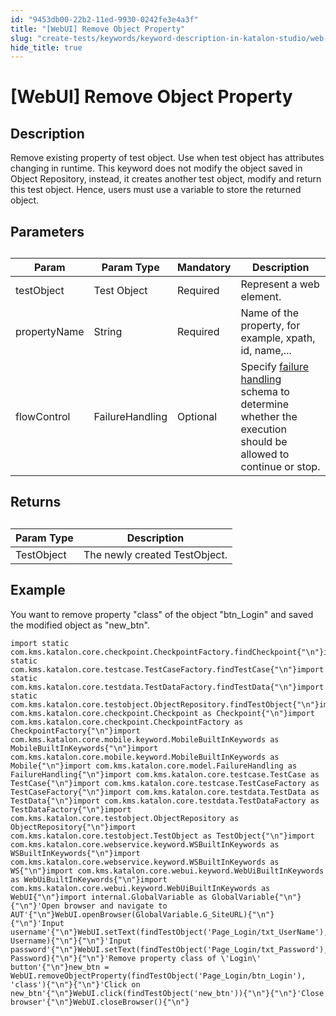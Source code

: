 ```yaml
---
id: "9453db00-22b2-11ed-9930-0242fe3e4a3f"
title: "[WebUI] Remove Object Property"
slug: "create-tests/keywords/keyword-description-in-katalon-studio/web-ui-keywords/webui-remove-object-property"
hide_title: true
---
```


# <a id="id_0" class="anchor_top_offset"/><a id="ariaid-title1" class="anchor_top_offset"/>[WebUI] Remove Object Property


## <a id="id_0__id_1" class="anchor_top_offset"/>Description  

              
<p xmlns="http://www.w3.org/1999/xhtml" className="p">Remove existing property of test object. Use when test object   has attributes changing in runtime. This keyword does not modify   the object saved in Object Repository, instead, it creates another   test object, modify and return this test object. Hence, users must   use a variable to store the returned object.</p> 
      

## <a id="id_0__id_2" class="anchor_top_offset"/>Parameters  

              
<table xmlns="http://www.w3.org/1999/xhtml" className="table anchor_top_offset" id="id_0__782e2226-673a-48c0-8fe2-18358d3db1b1"><caption /><thead className="thead"><tr className><th className="entry anchor_top_offset" id="id_0__782e2226-673a-48c0-8fe2-18358d3db1b1__entry__1">Param</th><th className="entry anchor_top_offset" id="id_0__782e2226-673a-48c0-8fe2-18358d3db1b1__entry__2">Param Type</th><th className="entry anchor_top_offset" id="id_0__782e2226-673a-48c0-8fe2-18358d3db1b1__entry__3">Mandatory</th><th className="entry anchor_top_offset" id="id_0__782e2226-673a-48c0-8fe2-18358d3db1b1__entry__4">Description</th></tr></thead><tbody className="tbody"><tr className><td className="entry" headers="id_0__782e2226-673a-48c0-8fe2-18358d3db1b1__entry__1 id_0__782e2226-673a-48c0-8fe2-18358d3db1b1__entry__2 id_0__782e2226-673a-48c0-8fe2-18358d3db1b1__entry__3 id_0__782e2226-673a-48c0-8fe2-18358d3db1b1__entry__4 ">testObject</td><td className="entry" headers="id_0__782e2226-673a-48c0-8fe2-18358d3db1b1__entry__1 id_0__782e2226-673a-48c0-8fe2-18358d3db1b1__entry__2 id_0__782e2226-673a-48c0-8fe2-18358d3db1b1__entry__3 id_0__782e2226-673a-48c0-8fe2-18358d3db1b1__entry__4 ">Test Object</td><td className="entry" headers="id_0__782e2226-673a-48c0-8fe2-18358d3db1b1__entry__1 id_0__782e2226-673a-48c0-8fe2-18358d3db1b1__entry__2 id_0__782e2226-673a-48c0-8fe2-18358d3db1b1__entry__3 id_0__782e2226-673a-48c0-8fe2-18358d3db1b1__entry__4 ">Required</td><td className="entry" headers="id_0__782e2226-673a-48c0-8fe2-18358d3db1b1__entry__1 id_0__782e2226-673a-48c0-8fe2-18358d3db1b1__entry__2 id_0__782e2226-673a-48c0-8fe2-18358d3db1b1__entry__3 id_0__782e2226-673a-48c0-8fe2-18358d3db1b1__entry__4 ">Represent a web element.</td></tr><tr className><td className="entry" headers="id_0__782e2226-673a-48c0-8fe2-18358d3db1b1__entry__1 id_0__782e2226-673a-48c0-8fe2-18358d3db1b1__entry__2 id_0__782e2226-673a-48c0-8fe2-18358d3db1b1__entry__3 id_0__782e2226-673a-48c0-8fe2-18358d3db1b1__entry__4 ">propertyName</td><td className="entry" headers="id_0__782e2226-673a-48c0-8fe2-18358d3db1b1__entry__1 id_0__782e2226-673a-48c0-8fe2-18358d3db1b1__entry__2 id_0__782e2226-673a-48c0-8fe2-18358d3db1b1__entry__3 id_0__782e2226-673a-48c0-8fe2-18358d3db1b1__entry__4 ">String</td><td className="entry" headers="id_0__782e2226-673a-48c0-8fe2-18358d3db1b1__entry__1 id_0__782e2226-673a-48c0-8fe2-18358d3db1b1__entry__2 id_0__782e2226-673a-48c0-8fe2-18358d3db1b1__entry__3 id_0__782e2226-673a-48c0-8fe2-18358d3db1b1__entry__4 ">Required</td><td className="entry" headers="id_0__782e2226-673a-48c0-8fe2-18358d3db1b1__entry__1 id_0__782e2226-673a-48c0-8fe2-18358d3db1b1__entry__2 id_0__782e2226-673a-48c0-8fe2-18358d3db1b1__entry__3 id_0__782e2226-673a-48c0-8fe2-18358d3db1b1__entry__4 ">Name of the property, for example, xpath, id, name,...</td></tr><tr className><td className="entry" headers="id_0__782e2226-673a-48c0-8fe2-18358d3db1b1__entry__1 id_0__782e2226-673a-48c0-8fe2-18358d3db1b1__entry__2 id_0__782e2226-673a-48c0-8fe2-18358d3db1b1__entry__3 id_0__782e2226-673a-48c0-8fe2-18358d3db1b1__entry__4 ">flowControl</td><td className="entry" headers="id_0__782e2226-673a-48c0-8fe2-18358d3db1b1__entry__1 id_0__782e2226-673a-48c0-8fe2-18358d3db1b1__entry__2 id_0__782e2226-673a-48c0-8fe2-18358d3db1b1__entry__3 id_0__782e2226-673a-48c0-8fe2-18358d3db1b1__entry__4 ">FailureHandling</td><td className="entry" headers="id_0__782e2226-673a-48c0-8fe2-18358d3db1b1__entry__1 id_0__782e2226-673a-48c0-8fe2-18358d3db1b1__entry__2 id_0__782e2226-673a-48c0-8fe2-18358d3db1b1__entry__3 id_0__782e2226-673a-48c0-8fe2-18358d3db1b1__entry__4 ">Optional</td><td className="entry" headers="id_0__782e2226-673a-48c0-8fe2-18358d3db1b1__entry__1 id_0__782e2226-673a-48c0-8fe2-18358d3db1b1__entry__2 id_0__782e2226-673a-48c0-8fe2-18358d3db1b1__entry__3 id_0__782e2226-673a-48c0-8fe2-18358d3db1b1__entry__4 ">Specify <a className="xref" href="/docs/maintain/configure-failure-handling-settings-in-katalon-studio">failure handling</a> schema to         determine whether the execution should be allowed to continue or         stop.</td></tr></tbody></table> 
      

## <a id="id_0__id_3" class="anchor_top_offset"/>Returns

              
<table xmlns="http://www.w3.org/1999/xhtml" className="table anchor_top_offset" id="id_0__f12a34e5-f059-47f0-a4c0-91680de34686"><caption /><thead className="thead"><tr className><th className="entry anchor_top_offset" id="id_0__f12a34e5-f059-47f0-a4c0-91680de34686__entry__1">Param Type</th><th className="entry anchor_top_offset" id="id_0__f12a34e5-f059-47f0-a4c0-91680de34686__entry__2">Description</th></tr></thead><tbody className="tbody"><tr className><td className="entry" headers="id_0__f12a34e5-f059-47f0-a4c0-91680de34686__entry__1 id_0__f12a34e5-f059-47f0-a4c0-91680de34686__entry__2 ">TestObject</td><td className="entry" headers="id_0__f12a34e5-f059-47f0-a4c0-91680de34686__entry__1 id_0__f12a34e5-f059-47f0-a4c0-91680de34686__entry__2 ">The newly created TestObject.</td></tr></tbody></table> 
      

## <a id="id_0__id_4" class="anchor_top_offset"/>Example 

              
<p xmlns="http://www.w3.org/1999/xhtml" className="p">You want to remove property "class" of the object "btn_Login"   and saved the modified object as "new_btn".</p> 
              
<pre xmlns="http://www.w3.org/1999/xhtml" className="pre codeblock"><code>import static com.kms.katalon.core.checkpoint.CheckpointFactory.findCheckpoint{"\n"}import static com.kms.katalon.core.testcase.TestCaseFactory.findTestCase{"\n"}import static com.kms.katalon.core.testdata.TestDataFactory.findTestData{"\n"}import static com.kms.katalon.core.testobject.ObjectRepository.findTestObject{"\n"}import com.kms.katalon.core.checkpoint.Checkpoint as Checkpoint{"\n"}import com.kms.katalon.core.checkpoint.CheckpointFactory as CheckpointFactory{"\n"}import com.kms.katalon.core.mobile.keyword.MobileBuiltInKeywords as MobileBuiltInKeywords{"\n"}import com.kms.katalon.core.mobile.keyword.MobileBuiltInKeywords as Mobile{"\n"}import com.kms.katalon.core.model.FailureHandling as FailureHandling{"\n"}import com.kms.katalon.core.testcase.TestCase as TestCase{"\n"}import com.kms.katalon.core.testcase.TestCaseFactory as TestCaseFactory{"\n"}import com.kms.katalon.core.testdata.TestData as TestData{"\n"}import com.kms.katalon.core.testdata.TestDataFactory as TestDataFactory{"\n"}import com.kms.katalon.core.testobject.ObjectRepository as ObjectRepository{"\n"}import com.kms.katalon.core.testobject.TestObject as TestObject{"\n"}import com.kms.katalon.core.webservice.keyword.WSBuiltInKeywords as WSBuiltInKeywords{"\n"}import com.kms.katalon.core.webservice.keyword.WSBuiltInKeywords as WS{"\n"}import com.kms.katalon.core.webui.keyword.WebUiBuiltInKeywords as WebUiBuiltInKeywords{"\n"}import com.kms.katalon.core.webui.keyword.WebUiBuiltInKeywords as WebUI{"\n"}import internal.GlobalVariable as GlobalVariable{"\n"}{"\n"}'Open browser and navigate to AUT'{"\n"}WebUI.openBrowser(GlobalVariable.G_SiteURL){"\n"}{"\n"}'Input username'{"\n"}WebUI.setText(findTestObject('Page_Login/txt_UserName'), Username){"\n"}{"\n"}'Input password'{"\n"}WebUI.setText(findTestObject('Page_Login/txt_Password'), Password){"\n"}{"\n"}'Remove property class of \'Login\' button'{"\n"}new_btn = WebUI.removeObjectProperty(findTestObject('Page_Login/btn_Login'), 'class'){"\n"}{"\n"}'Click on new_btn'{"\n"}WebUI.click(findTestObject('new_btn')){"\n"}{"\n"}'Close browser'{"\n"}WebUI.closeBrowser(){"\n"}</code></pre> 
            
